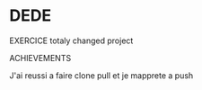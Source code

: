 # DEDE
EXERCICE
totaly changed project

ACHIEVEMENTS

J'ai reussi a faire clone pull et je mapprete a push
